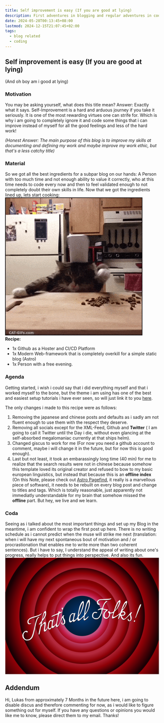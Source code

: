 ```yaml
---
title: Self improvement is easy (If you are good at lying)
description: First adventures in blogging and regular adventures in coding
date: 2024-05-28T00:13:45+08:00
lastmod: 2024-12-15T21:07:45+02:00
tags:
  - blog related
  - coding
---
```


## Self improvement is easy (If you are good at lying)
(And oh boy am i good at lying)

### Motivation
You may be asking yourself, what does this title mean? Answer: Exactly what it says. Self-Improvement is a hard and arduous journey if you take it seriously. It is one of the most rewarding virtues one can strife for. Which is why i am going to completely ignore it and code some things that i can improve instead of myself for all the good feelings and less of the hard work!

*(Honest Answer: The main purpose of this blog is to improve my skills at documenting and defining my work and maybe improve my work ethic, but that's a less catchy title)*
### Material
So we got all the best ingredients for a subpar blog on our hands: A Person with too much time and not enough ability to value it correctly, who at this time needs to code every now and then to feel validated enough to not completely doubt their own skills in life. 
Now that we got the ingredients lined up, lets start cooking:
![GIF of a Cat cooking](../attachments/cat_cooking.gif)
**Recipe:**
+ 1x Github as a Hoster and CI/CD Platform
+ 1x Modern Web-framework that is completely overkill for a simple static blog (Astro)
+ 1x Person with a free evening.

### Agenda
Getting started, i wish i could say that i did everything myself and that i worked myself to the bone, but the theme i am using has one of the best and easiest setup tutorials i have ever seen, so will just link it to you [here](https://astro-blog-zozo.pages.dev/posts/getting-started).

The only changes i made to this recipe were as follows:
1. Removing the japanese and chinese posts and defaults as i sadly am not fluent enough to use them with the respect they deserve.
2. Removing all socials except for the XML-Feed, Github and **Twitter** ( I am going to call it Twitter until the Day i die, without even glancing at the self-absorbed megalomaniac currently at that ships helm).
3. Changed giscus to work for me (For now you need a github account to comment, maybe i will change it in the future, but for now this is good enough).
4. Last but not least, it took an embarassingly long time (40 min) for me to realize that the search results were not in chinese because somehow this template loved its original creator and refused to bow to my basic european linguistics, but instead that because this is an **offline index** (On this Note, please check out [Astro Pagefind](https://chrispennington.blog/blog/pagefind-static-search-for-astro-sites/), it really is a marvellous piece of software), it needs to be rebuilt on every blog post and change to titles and tags. Which is totally reasonable, just apparently not immediatly understandable for my brain that somehow missed the **offline** part. But hey, we live and we learn.
### Coda
Seeing as i talked about the most important things and set up my Blog in the meantime, i am confident to wrap the first post up here. There is no writing schedule as i cannot predict when the muse will strike me next (translation: when i will have my next spontaneous bout of motivation and / or procrastionation that enables me to write more than two coherent sentences). But i have to say, I understand the appeal of writing about one's progress, really helps to put things into perspective. And also its fun.
![Image of the iconic Looney Tunes "That's all Folks" Image](../attachments/thats_all_folks.png)

## Addendum
Hi, Lukas from approximately 7 Months in the future here, i am going to disable discus and therefore commenting for now, as i would like to figure something out for myself. If you have any questions or opinions you would like me to know, please direct them to my email. Thanks!